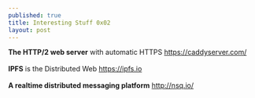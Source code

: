 ```yaml
---
published: true
title: Interesting Stuff 0x02
layout: post
---
```

<strong>The HTTP/2 web server</strong> with automatic HTTPS
<a target="_blank" href="https://caddyserver.com/">https://caddyserver.com/</a><br><br>
<strong>IPFS</strong> is the Distributed Web
<a target="_blank" href="https://ipfs.io/">https://ipfs.io</a><br><br>
<strong>A realtime distributed messaging platform</strong>
<a target="_blank" href="http://nsq.io/">http://nsq.io/</a><br><br>